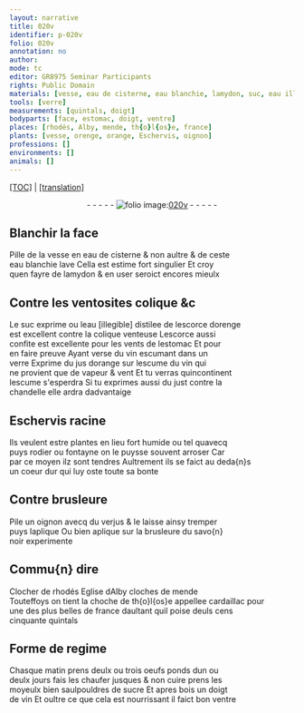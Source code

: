 ```yaml
---
layout: narrative
title: 020v
identifier: p-020v
folio: 020v
annotation: no
author:
mode: tc
editor: GR8975 Seminar Participants
rights: Public Domain
materials: [vesse, eau de cisterne, eau blanchie, lamydon, suc, eau illegible distilee de lescorce dorenge, Lescorce, vin escumant, jus dorange, vin, escume, just, Eschervis racine, oignon, verjus, savo{n} noir, oeufs, sucre]
tools: [verre]
measurements: [quintals, doigt]
bodyparts: [face, estomac, doigt, ventre]
places: [rhodés, Alby, mende, th{o}l{os}e, france]
plants: [vesse, orenge, orange, Eschervis, oignon]
professions: []
environments: []
animals: []
---
```


<p><a href="{{ site.baseurl }}/diplomatic/" target="_blank">[TOC]</a> | <a href="{{ site.baseurl }}/texts/p-020v_tl/ target="_blank"">[translation]</a></p><div class="folio" align="center">- - - - - <a href="http://gallica.bnf.fr/ark:/12148/btv1b10500001g/f46.image" target="_blank"><img src="https://cu-mkp.github.io/2017-workshop-edition/assets/photo-icon.png" alt="folio image: " style="display:inline-block; margin-bottom:-3px;"/>020v</a> - - - - - </div>  
  

## Blanchir la <span class="bp">face</span>

 
Pille de la <span class="m"><span class="pa">vesse</span></span> en <span class="m">eau de cisterne</span> & non aultre & de ceste<br/> <span class="m">eau blanchie</span> lave Cella est estime fort singulier Et croy<br/> quen fayre de <span class="m">lamydon</span> & en user seroict encores mieulx 
 
 
  

## Contre les ventosites colique &c

 
Le <span class="m">suc</span> exprime ou l<span class="m">eau <span class="del">[illegible]</span> distilee de lescorce d<span class="pa">orenge</span></span><br/> est excellent contre la colique venteuse <span class="m">Lescorce</span> aussi<br/> confite est excellente pour les vents de l<span class="bp">estomac</span> Et pour<br/> en faire preuve Ayant verse du <span class="m">vin escumant</span> dans un<br/> <span class="tl">verre</span> Exprime du <span class="m">jus d<span class="pa">orange</span></span> sur lescume du <span class="m">vin</span> qui<br/> ne provient que de vapeur & vent Et tu verras quincontinent<br/> l<span class="m">escume</span> s'esperdra Si tu exprimes aussi du <span class="m">just</span> contre la<br/> chandelle elle ardra dadvantaige 
 
 
  

## <span class="m"><span class="pa">Eschervis</span> racine</span>

 
Ils veulent estre plantes en lieu fort humide ou tel quavecq<br/> puys rodier ou fontayne on le puysse souvent arroser Car<br/> par ce moyen ilz sont tendres Aultrement ils se faict au deda{n}s<br/> un coeur dur qui luy oste toute sa bonte 
 
 
  

## Contre brusleure

 
Pile un <span class="m"><span class="pa">oignon</span></span> avecq du <span class="m">verjus</span> & le laisse ainsy tremper<br/> puys laplique Ou bien aplique sur la brusleure du <span class="m">savo{n}<br/> noir</span> experimente 
 
 
  

## Commu{n} dire

 
Clocher de <span class="pl">rhodés</span> Eglise d<span class="pl">Alby</span> cloches de <span class="pl">mende</span><br/> Touteffoys on tient la choche de <span class="pl">th{o}l{os}e</span> appellee cardaillac pour<br/> une des plus belles de <span class="pl">france</span> daultant quil poise deuls cens<br/> cinquante <span class="ms">quintals</span> 
 
 
  

## Forme de regime

 
<span class="tmp">Chasque matin</span> prens deulx ou trois <span class="m">oeufs</span> ponds dun ou<br/> deulx <span class="tmp">jour</span>s fais les chaufer <span class="del">jusques</span> & non cuire prens les<br/> moyeulx bien saulpouldres de <span class="m">sucre</span> Et apres bois un <span class="ms"><span class="bp">doigt</span></span><br/> de <span class="m">vin</span> Et oultre ce que cela est nourrissant il faict bon <span class="bp">ventre</span> 
 

